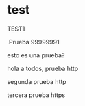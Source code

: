 # test

TEST1

.Prueba 99999991

esto es una prueba?


hola a todos, prueba http


segunda prueba http


tercera prueba https
